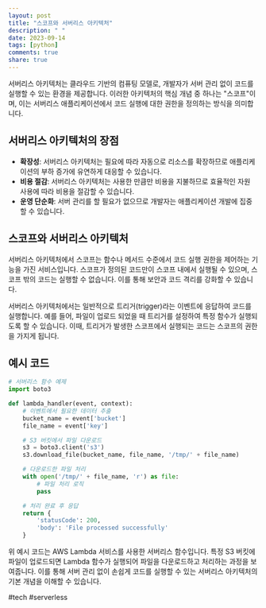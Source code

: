 ```yaml
---
layout: post
title: "스코프와 서버리스 아키텍처"
description: " "
date: 2023-09-14
tags: [python]
comments: true
share: true
---
```


서버리스 아키텍처는 클라우드 기반의 컴퓨팅 모델로, 개발자가 서버 관리 없이 코드를 실행할 수 있는 환경을 제공합니다. 이러한 아키텍처의 핵심 개념 중 하나는 "스코프"이며, 이는 서버리스 애플리케이션에서 코드 실행에 대한 권한을 정의하는 방식을 의미합니다.

## 서버리스 아키텍처의 장점
- **확장성**: 서버리스 아키텍처는 필요에 따라 자동으로 리소스를 확장하므로 애플리케이션의 부하 증가에 유연하게 대응할 수 있습니다.
- **비용 절감**: 서버리스 아키텍처는 사용한 만큼만 비용을 지불하므로 효율적인 자원 사용에 따라 비용을 절감할 수 있습니다.
- **운영 단순화**: 서버 관리를 할 필요가 없으므로 개발자는 애플리케이션 개발에 집중할 수 있습니다.

## 스코프와 서버리스 아키텍처
서버리스 아키텍처에서 스코프는 함수나 메서드 수준에서 코드 실행 권한을 제어하는 기능을 가진 서비스입니다. 스코프가 정의된 코드만이 스코프 내에서 실행될 수 있으며, 스코프 밖의 코드는 실행할 수 없습니다. 이를 통해 보안과 코드 격리를 강화할 수 있습니다.

서버리스 아키텍처에서는 일반적으로 트리거(trigger)라는 이벤트에 응답하여 코드를 실행합니다. 예를 들어, 파일이 업로드 되었을 때 트리거를 설정하여 특정 함수가 실행되도록 할 수 있습니다. 이때, 트리거가 발생한 스코프에서 실행되는 코드는 스코프의 권한을 가지게 됩니다.

## 예시 코드

```python
# 서버리스 함수 예제
import boto3

def lambda_handler(event, context):
    # 이벤트에서 필요한 데이터 추출
    bucket_name = event['bucket']
    file_name = event['key']

    # S3 버킷에서 파일 다운로드
    s3 = boto3.client('s3')
    s3.download_file(bucket_name, file_name, '/tmp/' + file_name)

    # 다운로드한 파일 처리
    with open('/tmp/' + file_name, 'r') as file:
        # 파일 처리 로직
        pass

    # 처리 완료 후 응답
    return {
        'statusCode': 200,
        'body': 'File processed successfully'
    }
```

위 예시 코드는 AWS Lambda 서비스를 사용한 서버리스 함수입니다. 특정 S3 버킷에 파일이 업로드되면 Lambda 함수가 실행되어 파일을 다운로드하고 처리하는 과정을 보여줍니다. 이를 통해 서버 관리 없이 손쉽게 코드를 실행할 수 있는 서버리스 아키텍처의 기본 개념을 이해할 수 있습니다.

#tech #serverless